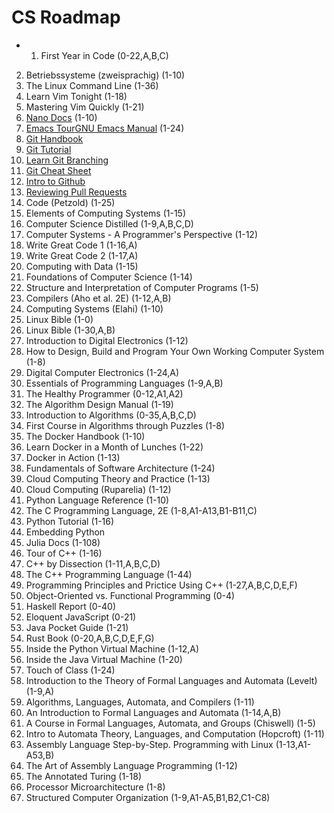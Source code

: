 # CS Roadmap

* 1. First Year in Code (0-22,A,B,C)
2. Betriebssysteme (zweisprachig) (1-10)
3. The Linux Command Line (1-36)
4. Learn Vim Tonight (1-18)
5. Mastering Vim Quickly (1-21)
6. [Nano Docs](https://www.nano-editor.org/dist/latest/nano.html) (1-10)
7. [Emacs Tour](https://www.gnu.org/software/emacs/tour/)[GNU Emacs Manual](https://www.gnu.org/software/emacs/manual/html_node/emacs/index.html) (1-24)
8. [Git Handbook](https://guides.github.com/introduction/git-handbook/)
9. [Git Tutorial](https://git-scm.com/docs/gittutorial)
10. [Learn Git Branching](https://learngitbranching.js.org/?locale=es_AR)
11. [Git Cheat Sheet](https://training.github.com/downloads/github-git-cheat-sheet/)
12. [Intro to Github](https://lab.github.com/githubtraining/introduction-to-github)
13. [Reviewing Pull Requests](https://lab.github.com/githubtraining/reviewing-pull-requests)
14. Code (Petzold) (1-25)
15. Elements of Computing Systems  (1-15)
16. Computer Science Distilled (1-9,A,B,C,D)
17. Computer Systems - A Programmer's Perspective  (1-12)
18. Write Great Code 1 (1-16,A)
19. Write Great Code 2 (1-17,A)
20. Computing with Data (1-15)
21. Foundations of Computer Science (1-14)
22. Structure and Interpretation of Computer Programs  (1-5)
23. Compilers (Aho et al. 2E)  (1-12,A,B)
24. Computing Systems (Elahi)  (1-10)
25. Linux Bible (1-0)
26. Linux Bible (1-30,A,B)
27. Introduction to Digital Electronics (1-12)
28. How to Design, Build and Program Your Own Working Computer System  (1-8)
29. Digital Computer Electronics (1-24,A)
30. Essentials of Programming Languages (1-9,A,B)
31. The Healthy Programmer (0-12,A1,A2)
32. The Algorithm Design Manual (1-19)
33. Introduction to Algorithms (0-35,A,B,C,D)
34. First Course in Algorithms through Puzzles (1-8)
35. The Docker Handbook (1-10)
36. Learn Docker in a Month of Lunches (1-22)
37. Docker in Action (1-13)
38. Fundamentals of Software Architecture  (1-24)
39. Cloud Computing Theory and Practice (1-13)
40. Cloud Computing (Ruparelia) (1-12)
41. Python Language Reference (1-10)
42. The C Programming Language, 2E (1-8,A1-A13,B1-B11,C)
43. Python Tutorial (1-16)
44. Embedding Python
45. Julia Docs (1-108)
46. Tour of C++ (1-16)
47. C++ by Dissection  (1-11,A,B,C,D)
48. The C++ Programming Language (1-44)
49. Programming Principles and Prictice Using C++  (1-27,A,B,C,D,E,F)
50. Object-Oriented vs. Functional Programming (0-4)
51. Haskell Report (0-40)
52. Eloquent JavaScript (0-21)
53. Java Pocket Guide  (1-21)
54. Rust Book  (0-20,A,B,C,D,E,F,G)
55. Inside the Python Virtual Machine  (1-12,A)
56. Inside the Java Virtual Machine (1-20)
57. Touch of Class (1-24)
58. Introduction to the Theory of Formal Languages and Automata (Levelt) (1-9,A)
59. Algorithms, Languages, Automata, and Compilers (1-11)
60. An Introduction to Formal Languages and Automata (1-14,A,B)
61. A Course in Formal Languages, Automata, and Groups (Chiswell)  (1-5)
62. Intro to Automata Theory, Languages, and Computation (Hopcroft) (1-11)
63. Assembly Language Step-by-Step. Programming with Linux (1-13,A1-A53,B)
64. The Art of Assembly Language Programming (1-12)
65. The Annotated Turing (1-18)
66. Processor Microarchitecture (1-8)
67. Structured Computer Organization (1-9,A1-A5,B1,B2,C1-C8)